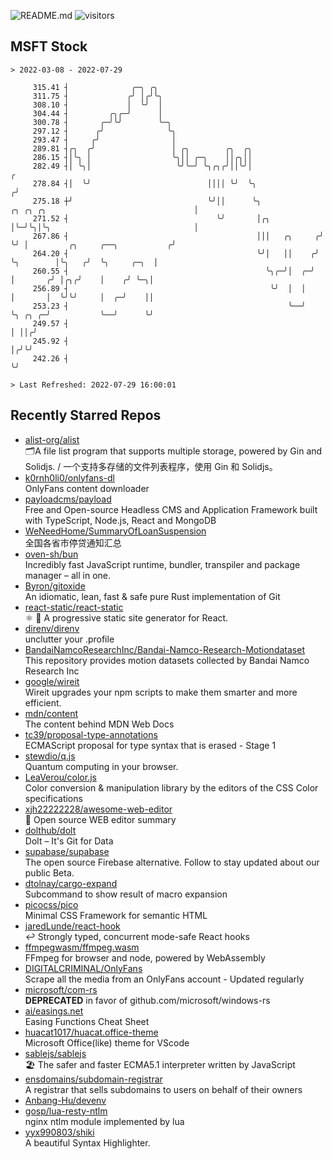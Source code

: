 ![README.md](https://github.com/Gerhut/Gerhut/workflows/README.md/badge.svg)
![visitors](https://visitors.vercel.app/Gerhut/Gerhut?token=8cf69d1f6813d272ef062726b6070c9be4ff72038cfe5a7ded7384a8da65d866)

## MSFT Stock

```
> 2022-03-08 - 2022-07-29

     315.41 ┤              ╭─╮ ╭╮                                                                                
     311.75 ┤             ╭╯ │╭╯╰╮                                                                               
     308.10 ┤             │  ╰╯  │                                                                               
     304.44 ┤         ╭╮╭─╯      │                                                                               
     300.78 ┤       ╭─╯╰╯        ╰─╮                                                                             
     297.12 ┤      ╭╯              ╰╮                                                                            
     293.47 ┤     ╭╯                │                                                                            
     289.81 ┤╭╮  ╭╯                 │ ╭╮        ╭╮  ╭╮                                                           
     286.15 ┤│╰╮ │                  ╰╮││ ╭─╮    ││╭╮││                                                           
     282.49 ┤│ ╰╮│                   ╰╯╰─╯ ╰╮╭╮╭╯││╰╯│                                                         ╭ 
     278.84 ┤│  ╰╯                          ││││ ╰╯  ╰╮                                                       ╭╯ 
     275.18 ┼╯                              ╰╯││      ╰╮             ╭╮ ╭╮ ╭╮                                 │  
     271.52 ┤                                 ╰╯       │╭╮           │╰─╯╰╮│╰╮                                │  
     267.86 ┤                                          │││   ╭╮     ╭╯    ╰╯ │         ╭╮     ╭──╮           ╭╯  
     264.20 ┤                                          ╰╯│   ││    ╭╯        ╰╮        │╰╮   ╭╯  ╰╮     ╭─╮  │   
     260.55 ┤                                            ╰╮╭─╯│  ╭─╯          │       ╭╯ │╭╮╭╯    │    ╭╯ ╰─╮│   
     256.89 ┤                                             ╰╯  │  │            │       │  ╰╯╰╯     │  ╭─╯    ││   
     253.23 ┤                                                 ╰──╯            ╰╮ ╭╮ ╭─╯           ╰──╯      ╰╯   
     249.57 ┤                                                                  │ ││╭╯                            
     245.92 ┤                                                                  │╭╯╰╯                             
     242.26 ┤                                                                  ╰╯                                

> Last Refreshed: 2022-07-29 16:00:01
```

## Recently Starred Repos

- [alist-org/alist](https://github.com/alist-org/alist)  
  🗂️A file list program that supports multiple storage, powered by Gin and Solidjs. / 一个支持多存储的文件列表程序，使用 Gin 和 Solidjs。
- [k0rnh0li0/onlyfans-dl](https://github.com/k0rnh0li0/onlyfans-dl)  
  OnlyFans content downloader
- [payloadcms/payload](https://github.com/payloadcms/payload)  
  Free and Open-source Headless CMS and Application Framework built with TypeScript, Node.js, React and MongoDB
- [WeNeedHome/SummaryOfLoanSuspension](https://github.com/WeNeedHome/SummaryOfLoanSuspension)  
  全国各省市停贷通知汇总
- [oven-sh/bun](https://github.com/oven-sh/bun)  
  Incredibly fast JavaScript runtime, bundler, transpiler and package manager – all in one.
- [Byron/gitoxide](https://github.com/Byron/gitoxide)  
  An idiomatic, lean, fast & safe pure Rust implementation of Git
- [react-static/react-static](https://github.com/react-static/react-static)  
  ⚛️ 🚀 A progressive static site generator for React.
- [direnv/direnv](https://github.com/direnv/direnv)  
  unclutter your .profile
- [BandaiNamcoResearchInc/Bandai-Namco-Research-Motiondataset](https://github.com/BandaiNamcoResearchInc/Bandai-Namco-Research-Motiondataset)  
  This repository provides motion datasets collected by Bandai Namco Research Inc
- [google/wireit](https://github.com/google/wireit)  
  Wireit upgrades your npm scripts to make them smarter and more efficient.
- [mdn/content](https://github.com/mdn/content)  
  The content behind MDN Web Docs
- [tc39/proposal-type-annotations](https://github.com/tc39/proposal-type-annotations)  
  ECMAScript proposal for type syntax that is erased - Stage 1
- [stewdio/q.js](https://github.com/stewdio/q.js)  
  Quantum computing in your browser.
- [LeaVerou/color.js](https://github.com/LeaVerou/color.js)  
  Color conversion & manipulation library by the editors of the CSS Color specifications
- [xjh22222228/awesome-web-editor](https://github.com/xjh22222228/awesome-web-editor)  
  🔨  Open source WEB editor summary
- [dolthub/dolt](https://github.com/dolthub/dolt)  
  Dolt – It's Git for Data
- [supabase/supabase](https://github.com/supabase/supabase)  
  The open source Firebase alternative. Follow to stay updated about our public Beta.
- [dtolnay/cargo-expand](https://github.com/dtolnay/cargo-expand)  
  Subcommand to show result of macro expansion
- [picocss/pico](https://github.com/picocss/pico)  
  Minimal CSS Framework for semantic HTML
- [jaredLunde/react-hook](https://github.com/jaredLunde/react-hook)  
  ↩ Strongly typed, concurrent mode-safe React hooks
- [ffmpegwasm/ffmpeg.wasm](https://github.com/ffmpegwasm/ffmpeg.wasm)  
  FFmpeg for browser and node, powered by WebAssembly
- [DIGITALCRIMINAL/OnlyFans](https://github.com/DIGITALCRIMINAL/OnlyFans)  
  Scrape all the media from an OnlyFans account - Updated regularly
- [microsoft/com-rs](https://github.com/microsoft/com-rs)  
  **DEPRECATED** in favor of github.com/microsoft/windows-rs
- [ai/easings.net](https://github.com/ai/easings.net)  
  Easing Functions Cheat Sheet
- [huacat1017/huacat.office-theme](https://github.com/huacat1017/huacat.office-theme)  
  Microsoft Office(like) theme for VScode
- [sablejs/sablejs](https://github.com/sablejs/sablejs)  
  🏖️ The safer and faster ECMA5.1 interpreter written by JavaScript
- [ensdomains/subdomain-registrar](https://github.com/ensdomains/subdomain-registrar)  
  A registrar that sells subdomains to users on behalf of their owners
- [Anbang-Hu/devenv](https://github.com/Anbang-Hu/devenv)  
- [gosp/lua-resty-ntlm](https://github.com/gosp/lua-resty-ntlm)  
  nginx ntlm module implemented by lua
- [yyx990803/shiki](https://github.com/yyx990803/shiki)  
  A beautiful Syntax Highlighter.
